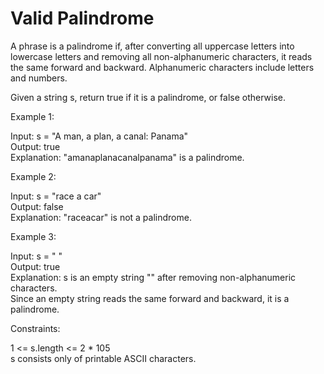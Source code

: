 # Valid Palindrome

A phrase is a palindrome if, after converting all uppercase letters into lowercase letters and removing all non-alphanumeric characters, it reads the same forward and backward. Alphanumeric characters include letters and numbers.

Given a string s, return true if it is a palindrome, or false otherwise.

 

Example 1:

Input: s = "A man, a plan, a canal: Panama"\
Output: true\
Explanation: "amanaplanacanalpanama" is a palindrome.

Example 2:

Input: s = "race a car"\
Output: false\
Explanation: "raceacar" is not a palindrome.

Example 3:

Input: s = " "\
Output: true\
Explanation: s is an empty string "" after removing non-alphanumeric characters.\
Since an empty string reads the same forward and backward, it is a palindrome.

Constraints:

1 <= s.length <= 2 * 105\
s consists only of printable ASCII characters.